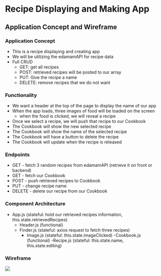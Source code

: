 # Recipe Displaying and Making App

## Application Concept and Wireframe
### Application Concept
- This is a recipe displaying and creating app
- We will be utilizing the edamamAPI for recipe data
- Full CRUD
    - GET: get all recipes
    - POST: retrieved recipes will be posted to our array 
    - PUT: Give the recipe a name
    - DELETE: remove recipes that we do not want
### Functionality
- We want a header at the top of the page to display the name of our app
- When the app loads, three images of food will be loaded on the screen
    - when the food is clicked, we will reveal a recipe
- Once we select a recipe, we will push that recipe to our Cookbook
- The Cookbook will show the new selected recipe
- The Cookbook will show the name of the selected recipe
- The Cookbook will have a button to delete the recipe
- The Cookbook will update when the recipe is released

### Endpoints
- GET - fetch 3 random recipes from edamamAPI (retrieve it on front or backend)
- GET - fetch our Cookbook
- POST - push retrieved recipes to Cookbook
- PUT - change recipe name
- DELETE - delete our recipe from our Cookbook

### Component  Architecture
- App.js (stateful: hold our retrieved recipes information, this.state.retrievedRecipes)
    - Header.js (functional)
    - Finder.js (stateful: axios request to fetch three recipes)
        - Image.js (stateful: this.state.imageClicked)
    -Cookbook.js (functional)
        -Recipe.js (stateful: this.state.name, this.state.editing)

### Wireframe 
<img src="./screenshots/name/PNG">

